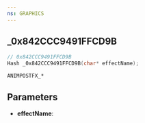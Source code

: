 ```yaml
---
ns: GRAPHICS
---
```

## _0x842CCC9491FFCD9B

```c
// 0x842CCC9491FFCD9B
Hash _0x842CCC9491FFCD9B(char* effectName);
```

```
ANIMPOSTFX_*
```

## Parameters
* **effectName**:
